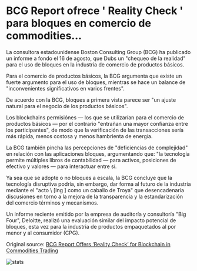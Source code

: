 # BCG Report ofrece ' Reality Check ' para bloques en comercio de commodities...

La consultora estadounidense Boston Consulting Group (BCG) ha publicado un informe a fondo el 16 de agosto, que Dubs un "chequeo de la realidad" para el uso de bloques en la industria de comercio de productos básicos.

Para el comercio de productos básicos, la BCG argumenta que existe un fuerte argumento para el uso de bloques, mientras se hace un balance de "inconvenientes significativos en varios frentes".

De acuerdo con la BCG, bloques a primera vista parece ser "un ajuste natural para el negocio de los productos básicos".

Los blockchains permisiónes — los que se utilizarían para el comercio de productos básicos — por el contrario "entrañan una mayor confianza entre los participantes", de modo que la verificación de las transacciones sería más rápida, menos costosa y menos hambrienta de energía.

La BCG también pincha las percepciones de "deficiencias de complejidad" en relación con las aplicaciones bloques, argumentando que: "la tecnología permite múltiples libros de contabilidad — para activos, posiciones de efectivo y valores — para interactuar entre sí.

Ya sea que se adopte o no bloques a escala, la BCG concluye que la tecnología disruptiva podría, sin embargo, dar forma al futuro de la industria mediante el "acto \ [Ing \] como un caballo de Troya" que desencadenaría discusiones en torno a la mejora de la transparencia y la estandarización del comercio términos y mecanismos.

Un informe reciente emitido por la empresa de auditoría y consultoría "Big Four", Deloitte, realizó una evaluación similar del impacto potencial de bloques, esta vez para la industria de productos empaquetados al por menor y al consumidor (CPG).

Original source: [BCG Report Offers ‘Reality Check’ for Blockchain in Commodities Trading](https://cointelegraph.com/news/bcg-report-offers-reality-check-for-blockchain-in-commodities-trading)

![stats](https://c.statcounter.com/11760860/0/a89fa40b/1/ "stats")